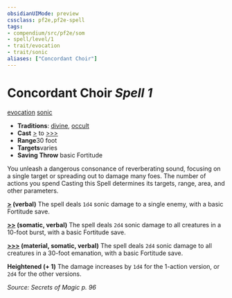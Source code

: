 ```yaml
---
obsidianUIMode: preview
cssclass: pf2e,pf2e-spell
tags:
- compendium/src/pf2e/som
- spell/level/1
- trait/evocation
- trait/sonic
aliases: ["Concordant Choir"]
---
```

# Concordant Choir *Spell 1*   
[evocation](../../rules/traits/evocation.md)  [sonic](../../rules/traits/sonic.md)  

- **Traditions**: [divine](../../rules/traits/divine.md), [occult](../../rules/traits/occult.md)
- **Cast** [>](../../rules/core-rulebook/chapter-9-playing-the-game.md#Actions "Single Action") to [>>>](../../rules/core-rulebook/chapter-9-playing-the-game.md#Actions "Three-Action") 
- **Range**30 foot
- **Targets**varies
- **Saving Throw**  basic Fortitude

You unleash a dangerous consonance of reverberating sound, focusing on a single target or spreading out to damage many foes. The number of actions you spend Casting this Spell determines its targets, range, area, and other parameters.

**[>](../../rules/core-rulebook/chapter-9-playing-the-game.md#Actions "Single Action") (verbal)** The spell deals `1d4` sonic damage to a single enemy, with a basic Fortitude save.

**[>>](../../rules/core-rulebook/chapter-9-playing-the-game.md#Actions "Two-Action") (somatic, verbal)** The spell deals `2d4` sonic damage to all creatures in a 10-foot burst, with a basic Fortitude save.

**[>>>](../../rules/core-rulebook/chapter-9-playing-the-game.md#Actions "Three-Action") (material, somatic, verbal)** The spell deals `2d4` sonic damage to all creatures in a 30-foot emanation, with a basic Fortitude save.

**Heightened (+ 1)** The damage increases by `1d4` for the 1-action version, or `2d4` for the other versions.

*Source: Secrets of Magic p. 96*